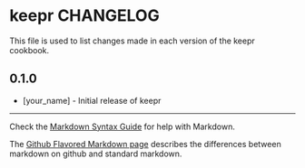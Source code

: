 keepr CHANGELOG
===============

This file is used to list changes made in each version of the keepr cookbook.

0.1.0
-----
- [your_name] - Initial release of keepr

- - -
Check the [Markdown Syntax Guide](http://daringfireball.net/projects/markdown/syntax) for help with Markdown.

The [Github Flavored Markdown page](http://github.github.com/github-flavored-markdown/) describes the differences between markdown on github and standard markdown.
